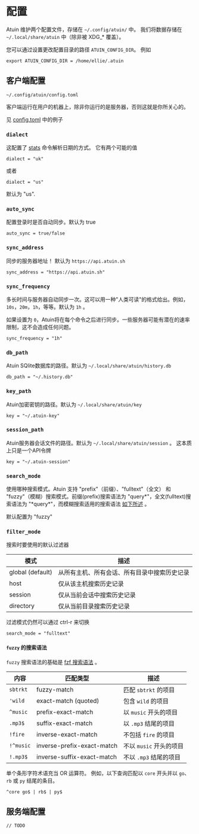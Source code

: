 # 配置

Atuin 维护两个配置文件，存储在 `~/.config/atuin/` 中。 我们将数据存储在 `~/.local/share/atuin` 中（除非被 XDG\_\* 覆盖）。

您可以通过设置更改配置目录的路径 `ATUIN_CONFIG_DIR`。 例如

```
export ATUIN_CONFIG_DIR = /home/ellie/.atuin
```

## 客户端配置

```
~/.config/atuin/config.toml
```

客户端运行在用户的机器上，除非你运行的是服务器，否则这就是你所关心的。

见 [config.toml](../../atuin-client/config.toml) 中的例子

### `dialect`

这配置了 [stats](stats.md) 命令解析日期的方式。 它有两个可能的值

```
dialect = "uk"
```

或者

```
dialect = "us"
```

默认为 "us".

### `auto_sync`

配置登录时是否自动同步。默认为 true

```
auto_sync = true/false
```

### `sync_address`

同步的服务器地址！ 默认为 `https://api.atuin.sh`

```
sync_address = "https://api.atuin.sh"
```

### `sync_frequency`

多长时间与服务器自动同步一次。这可以用一种"人类可读"的格式给出。例如，`10s`，`20m`，`1h`，等等。默认为 `1h` 。

如果设置为 `0`，Atuin将在每个命令之后进行同步。一些服务器可能有潜在的速率限制，这不会造成任何问题。

```
sync_frequency = "1h"
```

### `db_path`

Atuin SQlite数据库的路径。默认为 
`~/.local/share/atuin/history.db`

```
db_path = "~/.history.db"
```

### `key_path`

Atuin加密密钥的路径。默认为 
`~/.local/share/atuin/key`

```
key = "~/.atuin-key"
```

### `session_path`

Atuin服务器会话文件的路径。默认为 
`~/.local/share/atuin/session` 。 这本质上只是一个API令牌

```
key = "~/.atuin-session"
```

### `search_mode`

使用哪种搜索模式。Atuin 支持 "prefix"（前缀）、"fulltext"（全文） 和 "fuzzy"（模糊）搜索模式。前缀(prefix)搜索语法为 "query\*"，全文(fulltext)搜索语法为 "\*query\*"，而模糊搜索适用的搜索语法 [如下所述](#fuzzy-search-syntax) 。

默认配置为 "fuzzy"

### `filter_mode`

搜索时要使用的默认过滤器

| 模式   | 描述	|
|--------------- | --------------- |
| global (default)   | 从所有主机、所有会话、所有目录中搜索历史记录  |
| host   | 仅从该主机搜索历史记录   |
| session   | 仅从当前会话中搜索历史记录   |
| directory | 仅从当前目录搜索历史记录|

过滤模式仍然可以通过 ctrl-r 来切换


```
search_mode = "fulltext"
```

#### `fuzzy` 的搜索语法

`fuzzy` 搜索语法的基础是 [fzf 搜索语法](https://github.com/junegunn/fzf#search-syntax) 。

| 内容     | 匹配类型                 | 描述                          |
| --------- | -------------------------- | ------------------------------------ |
| `sbtrkt`  | fuzzy-match                | 匹配 `sbtrkt` 的项目           |
| `'wild`   | exact-match (quoted)       | 包含 `wild` 的项目            |
| `^music`  | prefix-exact-match         | 以 `music` 开头的项目        |
| `.mp3$`   | suffix-exact-match         | 以 `.mp3` 结尾的项目           |
| `!fire`   | inverse-exact-match        | 不包括 `fire` 的项目     |
| `!^music` | inverse-prefix-exact-match | 不以 `music` 开头的项目 |
| `!.mp3$`  | inverse-suffix-exact-match | 不以 `.mp3` 结尾的项目    |


单个条形字符术语充当 OR 运算符。 例如，以下查询匹配以 `core` 开头并以 `go`、`rb` 或 `py` 结尾的条目。

```
^core go$ | rb$ | py$
```

## 服务端配置

`// TODO`
